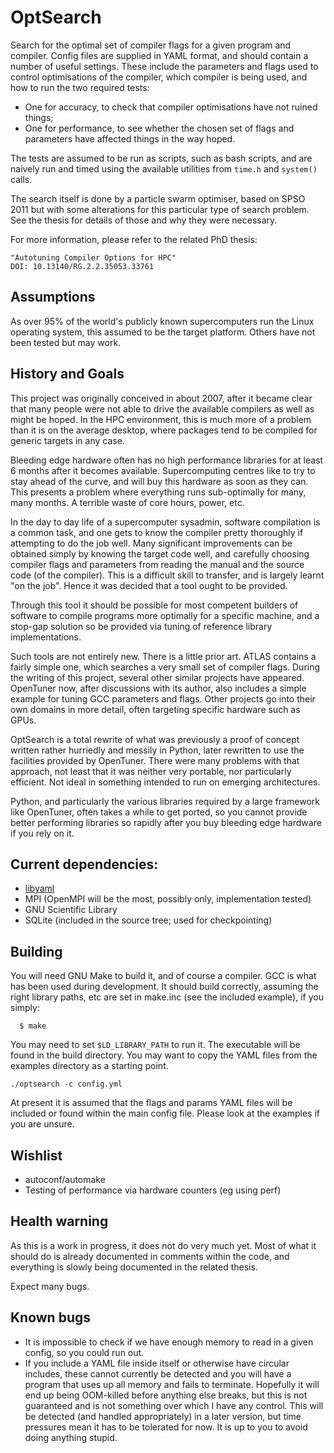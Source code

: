 # OptSearch

Search for the optimal set of compiler flags for a given program and compiler.
Config files are supplied in YAML format, and should contain a number of
useful settings.  These include the parameters and flags used to control
optimisations of the compiler, which compiler is being used, and how to run
the two required tests:

* One for accuracy, to check that compiler optimisations have not ruined
  things;
* One for performance, to see whether the chosen set of flags and parameters
  have affected things in the way hoped.

The tests are assumed to be run as scripts, such as bash scripts, and are
naively run and timed using the available utilities from `time.h` and
`system()` calls.

The search itself is done by a particle swarm optimiser, based on SPSO 2011
but with some alterations for this particular type of search problem.  See the
thesis for details of those and why they were necessary.

For more information, please refer to the related PhD thesis:

	"Autotuning Compiler Options for HPC"
	DOI: 10.13140/RG.2.2.35053.33761

## Assumptions
As over 95% of the world's publicly known supercomputers run the Linux
operating system, this assumed to be the target platform.  Others have not
been tested but may work.

## History and Goals
This project was originally conceived in about 2007, after it became clear
that many people were not able to drive the available compilers as well as
might be hoped.  In the HPC environment, this is much more of a problem than
it is on the average desktop, where packages tend to be compiled for generic
targets in any case.

Bleeding edge hardware often has no high performance libraries for at least 6
months after it becomes available.  Supercomputing centres like to try to stay
ahead of the curve, and will buy this hardware as soon as they can.  This
presents a problem where everything runs sub-optimally for many, many months.
A terrible waste of core hours, power, etc.

In the day to day life of a supercomputer sysadmin,
software compilation is a common task, and one gets to know the compiler
pretty thoroughly if attempting to do the job well.  Many significant
improvements can be obtained simply by knowing the target code well, and
carefully choosing compiler flags and parameters from reading the manual and
the source code (of the compiler).  This is a difficult skill to transfer, and
is largely learnt "on the job".  Hence it was decided that a tool ought to be
provided.

Through this tool it should be possible for most competent builders
of software to compile programs more optimally for a specific machine, and a
stop-gap solution so be provided via tuning of reference library
implementations.

Such tools are not entirely new.  There is a little prior art.  ATLAS contains
a fairly simple one, which searches a very small set of compiler flags.
During the writing of this project, several other similar projects have
appeared.  OpenTuner now, after discussions with its author, also includes a
simple example for tuning GCC parameters and flags.  Other projects go into
their own domains in more detail, often targeting specific hardware such
as GPUs.

OptSearch is a total rewrite of what was previously a proof of concept written
rather hurriedly and messily in Python, later rewritten to use the facilities
provided by OpenTuner.  There were many problems with that approach, not least
that it was neither very portable, nor particularly efficient.  Not ideal in
something intended to run on emerging architectures.

Python, and particularly the various libraries required by a large framework
like OpenTuner, often takes a while to get ported, so you cannot provide better
performing libraries so rapidly after you buy bleeding edge hardware if you
rely on it.

## Current dependencies:
* [libyaml](https://github.com/yaml/libyaml)
* MPI (OpenMPI will be the most, possibly only, implementation tested)
* GNU Scientific Library
* SQLite (included in the source tree; used for checkpointing)

## Building
You will need GNU Make to build it, and of course a compiler.  GCC is what has
been used during development.  It should build correctly, assuming the right
library paths, etc are set in make.inc (see the included example), if you
simply:
```
  $ make
```
You may need to set `$LD_LIBRARY_PATH` to run it.  The executable will be
found in the build directory.  You may want to copy the YAML files from the
examples directory as a starting point.
```
./optsearch -c config.yml
```
At present it is assumed that the flags and params YAML files will be included
or found within the main config file.  Please look at the examples if you are
unsure.

## Wishlist
* autoconf/automake
* Testing of performance via hardware counters (eg using perf)

## Health warning
As this is a work in progress, it does not do very much yet.  Most of what it
should do is already documented in comments within the code, and everything is
slowly being documented in the related thesis.

Expect many bugs.

## Known bugs
* It is impossible to check if we have enough memory to read in a given config,
  so you could run out.
* If you include a YAML file inside itself or otherwise have circular
  includes, these cannot currently be detected and you will have a program
  that uses up all memory and fails to terminate. Hopefully it will end up
  being OOM-killed before anything else breaks, but this is not guaranteed and
  is not something over which I have any control.
  This will be detected (and handled appropriately) in a later version, but
  time pressures mean it has to be tolerated for now.  It is up to you to
  avoid doing anything stupid.

